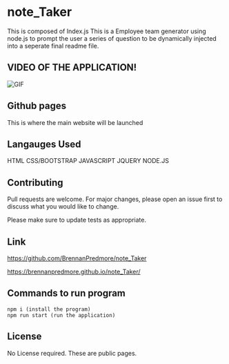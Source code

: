 # note_Taker

This is composed of Index.js
This is a Employee team generator using node.js to prompt the user a series of question to be dynamically injected into a seperate final readme file.

## VIDEO OF THE APPLICATION!
![GIF]()

## Github pages 

This is where the main website will be launched 


## Langauges Used

HTML
CSS/BOOTSTRAP
JAVASCRIPT
JQUERY
NODE.JS

## Contributing
Pull requests are welcome. For major changes, please open an issue first to discuss what you would like to change.

Please make sure to update tests as appropriate.

## Link
https://github.com/BrennanPredmore/note_Taker

https://brennanpredmore.github.io/note_Taker/

## Commands to run program
```
npm i (install the program)
npm run start (run the application)
```

## License
No License required. These are public pages. 
